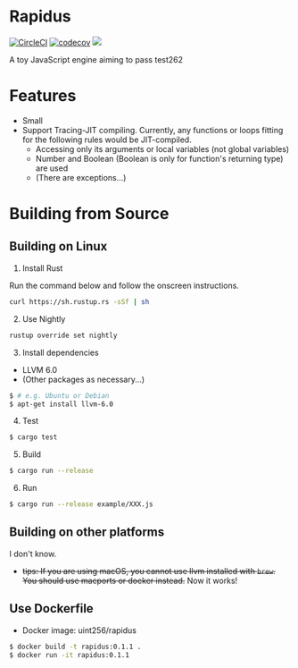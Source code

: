 # Rapidus

[![CircleCI](https://circleci.com/gh/maekawatoshiki/rapidus.svg?style=shield)](https://circleci.com/gh/maekawatoshiki/rapidus)
[![codecov](https://codecov.io/gh/maekawatoshiki/rapidus/branch/master/graph/badge.svg)](https://codecov.io/gh/maekawatoshiki/rapidus)
[![](http://img.shields.io/badge/license-MIT-blue.svg)](./LICENSE)

A toy JavaScript engine aiming to pass test262

# Features 

- Small
- Support Tracing-JIT compiling. Currently, any functions or loops fitting for the following rules would be JIT-compiled. 
  - Accessing only its arguments or local variables (not global variables) 
  - Number and Boolean (Boolean is only for function's returning type) are used
  - (There are exceptions...)

# Building from Source

## Building on Linux

1. Install Rust

  Run the command below and follow the onscreen instructions. 

```sh
curl https://sh.rustup.rs -sSf | sh
```

2. Use Nightly

```sh
rustup override set nightly
```

3. Install dependencies
  - LLVM 6.0
  - (Other packages as necessary...)
  
```sh
$ # e.g. Ubuntu or Debian
$ apt-get install llvm-6.0
```

4. Test 

```sh
$ cargo test
```

5. Build

```sh
$ cargo run --release
```

6. Run

```sh
$ cargo run --release example/XXX.js
```

## Building on other platforms

I don't know.

- ~~tips: If you are using macOS, you cannot use llvm installed with ``brew``. You should use macports or docker instead.~~ Now it works!

## Use Dockerfile

- Docker image: uint256/rapidus

```sh
$ docker build -t rapidus:0.1.1 .
$ docker run -it rapidus:0.1.1
```
